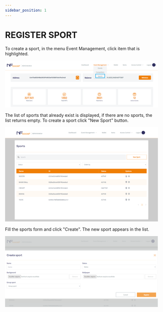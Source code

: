 ```yaml
---
sidebar_position: 1
---
```


# REGISTER SPORT

To create a sport, in the menu Event Management, click item that is highlighted.

![1](/img/sports-bt.png)

The list of sports that already exist is displayed, if there are no sports, the list returns empty.
To create a sport click "New Sport" button.

![1](/img/sports-list.png)

Fill the sports form and click "Create". The new sport appears in the list.

![1](/img/sports-create-form.png)
